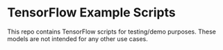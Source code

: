 # TensorFlow Example Scripts

This repo contains TensorFlow scripts for testing/demo purposes. These models are not intended for any other use cases.
